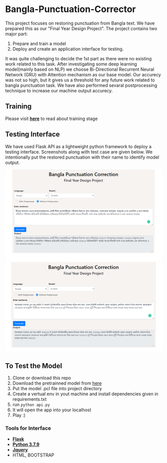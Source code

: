 # Bangla-Punctuation-Corrector

This project focuses on restoring punctuation from Bangla text. We have prepared this as our "Final Year Design Project". The project contains two major part: <br>
1. Prepare and train a model  
2. Deploy and create an application interface for testing.
<a/>
It was quite challenging to decide the 1st part as there were no existing work related to this task. After investigating some deep learning model(mainly based on NLP) we choose Bi-Directional Recurrent Neural Network (GRU) with Attention mechanism as our base model. Our accurecy was not so high, but it gives us a threshold for any future 
work related to bangla punctuation task. We have also performed sevaral postprocessing technique to increase our machine output accurecy.

## Training

Please visit **[here]()** to read about training stage

## Testing Interface

We have used Flask API as a lightweight python framework to deploy a testing interface. Screenshots along with test case are given below. We intentionally put the restored punctuation 
with their name to identify model output.
<p align = "center">
    <img src = "ss1.PNG">
    <img src = "ss2.PNG">
</p>

## To Test the Model
1. Clone or download this repo
2. Download the pretrainned model from [here](https://drive.google.com/file/d/1-OyJ6HksBzO7xUaKRTApES9ht52iNVya/view?usp=sharing)
3. Put the model .pcl file into project directory
4. Create a vertual env in yout machine and install dependencies given in requirements.txt
5. run ```python api.py```
6. It will open the app into your localhost
7. Play :)

### Tools for Interface
- **[Flask](https://www.djangoproject.com/)**
- **[Python 3.7.9](https://www.python.org/)**
- **[Jquery](https://jquery.com/)**
- HTML, BOOTSTRAP
